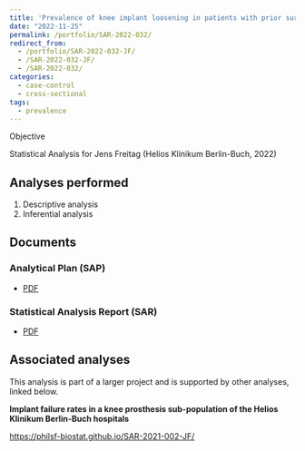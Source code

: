 ```yaml
---
title: 'Prevalence of knee implant loosening in patients with prior surgery in a German hospital: case-control study'
date: "2022-11-25"
permalink: /portfolio/SAR-2022-032/
redirect_from:
  - /portfolio/SAR-2022-032-JF/
  - /SAR-2022-032-JF/
  - /SAR-2022-032/
categories:
  - case-control
  - cross-sectional
tags:
  - prevalence
---
```


Objective

Statistical Analysis for Jens Freitag (Helios Klinikum Berlin-Buch, 2022)
<!-- Technical Report for Jens Freitag (Helios Klinikum Berlin-Buch, 2021) -->

## Analyses performed

1. Descriptive analysis
1. Inferential analysis

## Documents

<!-- The client has requested that this analysis be kept confidential until a future date, determined by the client. -->
<!-- All documents from this consultation are therefore not published online and only the title and year of the analysis will be included in the consultant's Portfolio. -->
<!-- After the agreed date is reached, the documents will be released. -->

<!-- The client has requested that this analysis be kept confidential. -->
<!-- All documents from this consultation are therefore not published online and only the title and year of the analysis will be included in the consultant's Portfolio. -->

### Analytical Plan (SAP)

- [PDF][sap]

### Statistical Analysis Report (SAR)

- [PDF][sar]

## Associated analyses

This analysis is part of a larger project and is supported by other analyses, linked below.

**Implant failure rates in a knee prosthesis sub-population of the Helios Klinikum Berlin-Buch hospitals**

<https://philsf-biostat.github.io/SAR-2021-002-JF/>

<!-- --- -->

[sap]: /files/SAP-2022-032-JF-v01.pdf
[sar]: /files/SAR-2022-032-JF-v01.pdf
